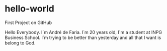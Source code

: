 # hello-world
First Project on GitHub

Hello Everybody. I´m André de Faria. 
I´m 20 years old, I´m a student at INPG Business School. I´m trying to be better than yesterday and all that I want is belong to God.
